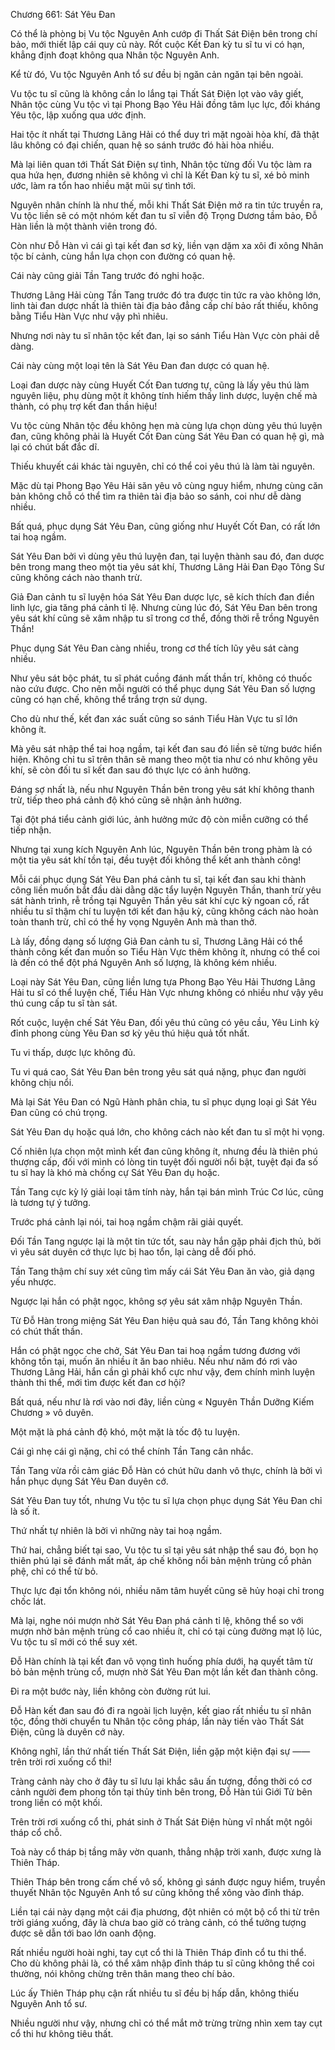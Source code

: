 




Chương 661: Sát Yêu Đan


Có thể là phòng bị Vu tộc Nguyên Anh cướp đi Thất Sát Điện bên trong chí bảo, mới thiết lập cái quy củ này. Rốt cuộc Kết Đan kỳ tu sĩ tu vi có hạn, khẳng định đoạt không qua Nhân tộc Nguyên Anh.

Kể từ đó, Vu tộc Nguyên Anh tổ sư đều bị ngăn cản ngăn tại bên ngoài.

Vu tộc tu sĩ cũng là không cần lo lắng tại Thất Sát Điện lọt vào vây giết, Nhân tộc cùng Vu tộc vì tại Phong Bạo Yêu Hải đồng tâm lục lực, đối kháng Yêu tộc, lập xuống qua ước định.

Hai tộc ít nhất tại Thương Lãng Hải có thể duy trì mặt ngoài hòa khí, đã thật lâu không có đại chiến, quan hệ so sánh trước đó hài hòa nhiều.

Mà lại liên quan tới Thất Sát Điện sự tình, Nhân tộc từng đối Vu tộc làm ra qua hứa hẹn, đương nhiên sẽ không vì chỉ là Kết Đan kỳ tu sĩ, xé bỏ minh ước, làm ra tổn hao nhiều mặt mũi sự tình tới.

Nguyên nhân chính là như thế, mỗi khi Thất Sát Điện mở ra tin tức truyền ra, Vu tộc liền sẽ có một nhóm kết đan tu sĩ viễn độ Trọng Dương tầm bảo, Đỗ Hàn liền là một thành viên trong đó.

Còn như Đỗ Hàn vì cái gì tại kết đan sơ kỳ, liền vạn dặm xa xôi đi xông Nhân tộc bí cảnh, cùng hắn lựa chọn con đường có quan hệ.

Cái này cũng giải Tần Tang trước đó nghi hoặc.

Thương Lãng Hải cùng Tần Tang trước đó tra được tin tức ra vào không lớn, linh tài đan dược nhất là thiên tài địa bảo đẳng cấp chí bảo rất thiếu, không bằng Tiểu Hàn Vực như vậy phì nhiêu.

Nhưng nơi này tu sĩ nhân tộc kết đan, lại so sánh Tiểu Hàn Vực còn phải dễ dàng.

Cái này cùng một loại tên là Sát Yêu Đan đan dược có quan hệ.

Loại đan dược này cùng Huyết Cốt Đan tương tự, cũng là lấy yêu thú làm nguyên liệu, phụ dùng một ít không tính hiếm thấy linh dược, luyện chế mà thành, có phụ trợ kết đan thần hiệu!

Vu tộc cùng Nhân tộc đều không hẹn mà cùng lựa chọn dùng yêu thú luyện đan, cũng không phải là Huyết Cốt Đan cùng Sát Yêu Đan có quan hệ gì, mà lại có chút bất đắc dĩ.

Thiếu khuyết cái khác tài nguyên, chỉ có thể coi yêu thú là làm tài nguyên.

Mặc dù tại Phong Bạo Yêu Hải săn yêu vô cùng nguy hiểm, nhưng cùng căn bản không chỗ có thể tìm ra thiên tài địa bảo so sánh, coi như dễ dàng nhiều.

Bất quá, phục dụng Sát Yêu Đan, cũng giống như Huyết Cốt Đan, có rất lớn tai hoạ ngầm.

Sát Yêu Đan bởi vì dùng yêu thú luyện đan, tại luyện thành sau đó, đan dược bên trong mang theo một tia yêu sát khí, Thương Lãng Hải Đan Đạo Tông Sư cũng không cách nào thanh trừ.

Giả Đan cảnh tu sĩ luyện hóa Sát Yêu Đan dược lực, sẽ kích thích đan điền linh lực, gia tăng phá cảnh tỉ lệ. Nhưng cùng lúc đó, Sát Yêu Đan bên trong yêu sát khí cũng sẽ xâm nhập tu sĩ trong cơ thể, đồng thời rễ trồng Nguyên Thần!

Phục dụng Sát Yêu Đan càng nhiều, trong cơ thể tích lũy yêu sát càng nhiều.

Như yêu sát bộc phát, tu sĩ phát cuồng đánh mất thần trí, không có thuốc nào cứu được. Cho nên mỗi người có thể phục dụng Sát Yêu Đan số lượng cũng có hạn chế, không thể trắng trợn sử dụng.

Cho dù như thế, kết đan xác suất cũng so sánh Tiểu Hàn Vực tu sĩ lớn không ít.

Mà yêu sát nhập thể tai hoạ ngầm, tại kết đan sau đó liền sẽ từng bước hiển hiện. Không chỉ tu sĩ trên thân sẽ mang theo một tia như có như không yêu khí, sẽ còn đối tu sĩ kết đan sau đó thực lực có ảnh hưởng.

Đáng sợ nhất là, nếu như Nguyên Thần bên trong yêu sát khí không thanh trừ, tiếp theo phá cảnh độ khó cũng sẽ nhận ảnh hưởng.

Tại đột phá tiểu cảnh giới lúc, ảnh hưởng mức độ còn miễn cưỡng có thể tiếp nhận.

Nhưng tại xung kích Nguyên Anh lúc, Nguyên Thần bên trong phàm là có một tia yêu sát khí tồn tại, đều tuyệt đối không thể kết anh thành công!

Mỗi cái phục dụng Sát Yêu Đan phá cảnh tu sĩ, tại kết đan sau khi thành công liền muốn bắt đầu dài dằng dặc tẩy luyện Nguyên Thần, thanh trừ yêu sát hành trình, rễ trồng tại Nguyên Thần yêu sát khí cực kỳ ngoan cố, rất nhiều tu sĩ thậm chí tu luyện tới kết đan hậu kỳ, cũng không cách nào hoàn toàn thanh trừ, chỉ có thể hy vọng Nguyên Anh mà than thở.

Là lấy, đồng dạng số lượng Giả Đan cảnh tu sĩ, Thương Lãng Hải có thể thành công kết đan muốn so Tiểu Hàn Vực thêm không ít, nhưng có thể coi là đến có thể đột phá Nguyên Anh số lượng, là không kém nhiều.

Loại này Sát Yêu Đan, cũng liền lưng tựa Phong Bạo Yêu Hải Thương Lãng Hải tu sĩ có thể luyện chế, Tiểu Hàn Vực nhưng không có nhiều như vậy yêu thú cung cấp tu sĩ tàn sát.

Rốt cuộc, luyện chế Sát Yêu Đan, đối yêu thú cũng có yêu cầu, Yêu Linh kỳ đỉnh phong cùng Yêu Đan sơ kỳ yêu thú hiệu quả tốt nhất.

Tu vi thấp, dược lực không đủ.

Tu vi quá cao, Sát Yêu Đan bên trong yêu sát quá nặng, phục đan người không chịu nổi.

Mà lại Sát Yêu Đan có Ngũ Hành phân chia, tu sĩ phục dụng loại gì Sát Yêu Đan cũng có chú trọng.

Sát Yêu Đan dụ hoặc quá lớn, cho không cách nào kết đan tu sĩ một hi vọng.

Cố nhiên lựa chọn một mình kết đan cũng không ít, nhưng đều là thiên phú thượng cấp, đối với mình có lòng tin tuyệt đối người nổi bật, tuyệt đại đa số tu sĩ hay là khó mà chống cự Sát Yêu Đan dụ hoặc.

Tần Tang cực kỳ lý giải loại tâm tính này, hắn tại bán mình Trúc Cơ lúc, cũng là tương tự ý tưởng.

Trước phá cảnh lại nói, tai hoạ ngầm chậm rãi giải quyết.

Đối Tần Tang ngược lại là một tin tức tốt, sau này hắn gặp phải địch thủ, bởi vì yêu sát duyên cớ thực lực bị hao tổn, lại càng dễ đối phó.

Tần Tang thậm chí suy xét cũng tìm mấy cái Sát Yêu Đan ăn vào, giả dạng yếu nhược.

Ngược lại hắn có phật ngọc, không sợ yêu sát xâm nhập Nguyên Thần.

Từ Đỗ Hàn trong miệng Sát Yêu Đan hiệu quả sau đó, Tần Tang không khỏi có chút thất thần.

Hắn có phật ngọc che chở, Sát Yêu Đan tai hoạ ngầm tương đương với không tồn tại, muốn ăn nhiều ít ăn bao nhiêu. Nếu như năm đó rơi vào Thương Lãng Hải, hắn cần gì phải khổ cực như vậy, đem chính mình luyện thành thi thể, mới tìm được kết đan cơ hội?

Bất quá, nếu như là rơi vào nơi đây, liền cùng « Nguyên Thần Dưỡng Kiếm Chương » vô duyên.

Một mặt là phá cảnh độ khó, một mặt là tốc độ tu luyện.

Cái gì nhẹ cái gì nặng, chỉ có thể chính Tần Tang cân nhắc.

Tần Tang vừa rồi cảm giác Đỗ Hàn có chút hữu danh vô thực, chính là bởi vì hắn phục dụng Sát Yêu Đan duyên cớ.

Sát Yêu Đan tuy tốt, nhưng Vu tộc tu sĩ lựa chọn phục dụng Sát Yêu Đan chỉ là số ít.

Thứ nhất tự nhiên là bởi vì những này tai hoạ ngầm.

Thứ hai, chẳng biết tại sao, Vu tộc tu sĩ tại yêu sát nhập thể sau đó, bọn họ thiên phú lại sẽ đánh mất mất, áp chế không nổi bản mệnh trùng cổ phản phệ, chỉ có thể từ bỏ.

Thực lực đại tổn không nói, nhiều năm tâm huyết cũng sẽ hủy hoại chỉ trong chốc lát.

Mà lại, nghe nói mượn nhờ Sát Yêu Đan phá cảnh tỉ lệ, không thể so với mượn nhờ bản mệnh trùng cổ cao nhiều ít, chỉ có tại cùng đường mạt lộ lúc, Vu tộc tu sĩ mới có thể suy xét.

Đỗ Hàn chính là tại kết đan vô vọng tình huống phía dưới, hạ quyết tâm từ bỏ bản mệnh trùng cổ, mượn nhờ Sát Yêu Đan một lần kết đan thành công.

Đi ra một bước này, liền không còn đường rút lui.

Đỗ Hàn kết đan sau đó đi ra ngoài lịch luyện, kết giao rất nhiều tu sĩ nhân tộc, đồng thời chuyển tu Nhân tộc công pháp, lần này tiến vào Thất Sát Điện, cũng là duyên cớ này.

Không nghĩ, lần thứ nhất tiến Thất Sát Điện, liền gặp một kiện đại sự —— trên trời rơi xuống cổ thi!

Tràng cảnh này cho ở đây tu sĩ lưu lại khắc sâu ấn tượng, đồng thời có cơ cảnh người đem phong tồn tại thủy tinh bên trong, Đỗ Hàn túi Giới Tử bên trong liền có một khối.

Trên trời rơi xuống cổ thi, phát sinh ở Thất Sát Điện hùng vĩ nhất một ngôi tháp cổ chỗ.

Toà này cổ tháp bị tầng mây vờn quanh, thẳng nhập trời xanh, được xưng là Thiên Tháp.

Thiên Tháp bên trong cấm chế vô số, không gì sánh được nguy hiểm, truyền thuyết Nhân tộc Nguyên Anh tổ sư cũng không thể xông vào đỉnh tháp.

Liền tại cái này dạng một cái địa phương, đột nhiên có một bộ cổ thi từ trên trời giáng xuống, đây là chưa bao giờ có tràng cảnh, có thể tưởng tượng được sẽ dẫn tới bao lớn oanh động.

Rất nhiều người hoài nghi, tay cụt cổ thi là Thiên Tháp đỉnh cổ tu thi thể. Cho dù không phải là, có thể xâm nhập đỉnh tháp tu sĩ cũng không thể coi thường, nói không chừng trên thân mang theo chí bảo.

Lúc ấy Thiên Tháp phụ cận rất nhiều tu sĩ đều bị hấp dẫn, không thiếu Nguyên Anh tổ sư.

Nhiều người như vậy, nhưng chỉ có thể mắt mở trừng trừng nhìn xem tay cụt cổ thi hư không tiêu thất.





